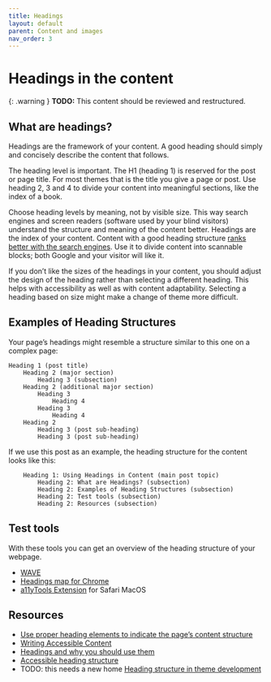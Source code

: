 ```yaml
---
title: Headings
layout: default
parent: Content and images
nav_order: 3
---
```


# Headings in the content

{: .warning }
**TODO:**
This content should be reviewed and restructured.

## What are headings?

Headings are the framework of your content. A good heading should simply and concisely describe the content that follows.

The heading level is important. The H1 (heading 1) is reserved for the post or page title. For most themes that is the title you give a page or post. Use heading 2, 3 and 4 to divide your content into meaningful sections, like the index of a book.

Choose heading levels by meaning, not by visible size. This way search engines and screen readers (software used by your blind visitors) understand the structure and meaning of the content better. Headings are the index of your content. Content with a good heading structure [ranks better with the search engines](https://yoast.com/headings-use/). Use it to divide content into scannable blocks; both Google and your visitor will like it.

If you don’t like the sizes of the headings in your content, you should adjust the design of the heading rather than selecting a different heading. This helps with accessibility as well as with content adaptability. Selecting a heading based on size might make a change of theme more difficult.

## Examples of Heading Structures

Your page’s headings might resemble a structure similar to this one on a complex page:

```text
Heading 1 (post title)
    Heading 2 (major section)
        Heading 3 (subsection)
    Heading 2 (additional major section)
        Heading 3
            Heading 4
        Heading 3
            Heading 4
    Heading 2
        Heading 3 (post sub-heading)
        Heading 3 (post sub-heading)
 ```

If we use this post as an example, the heading structure for the content looks like this:

```text
    Heading 1: Using Headings in Content (main post topic)
        Heading 2: What are Headings? (subsection)
        Heading 2: Examples of Heading Structures (subsection)
        Heading 2: Test tools (subsection)
        Heading 2: Resources (subsection)
```

## Test tools

With these tools you can get an overview of the heading structure of your webpage.

- [WAVE](http://wave.webaim.org/extension/)
- [Headings map for Chrome](https://chrome.google.com/webstore/detail/headingsmap/flbjommegcjonpdmenkdiocclhjacmbi?hl=en)
- [a11yTools Extension](http://www.pauljadam.com/extension.html) for Safari MacOS

## Resources

- [Use proper heading elements to indicate the page’s content structure](https://accessibility.iu.edu/creating-content/web-content/headings.html)
- [Writing Accessible Content](https://foxland.fi/writing-accessible-content/)
- [Headings and why you should use them](https://yoast.com/headings-use/)
- [Accessible heading structure](https://www.a11yproject.com/posts/how-to-accessible-heading-structure/)
- TODO: this needs a new home [Heading structure in theme development](#)
